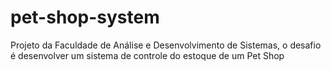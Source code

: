 # pet-shop-system
Projeto da Faculdade de Análise e Desenvolvimento de Sistemas, o desafio é desenvolver um sistema de controle do estoque de um Pet Shop 
